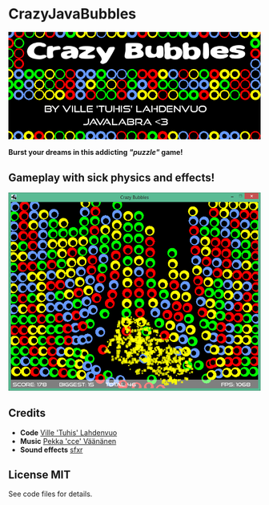 CrazyJavaBubbles
================
[![A promotional picture](media/crazy-bubbles-header.png)](https://raw2.github.com/tuhoojabotti/CrazyJavaBubbles/master/media/crazy-bubbles.png)

**Burst your dreams in this addicting *"puzzle"* game!**

## Gameplay with sick physics and effects!
[![A gameplay picture](media/crazy-bubbles2.png)](https://raw2.github.com/tuhoojabotti/CrazyJavaBubbles/master/media/crazy-bubbles2.png)

## Credits

 * **Code** [Ville 'Tuhis' Lahdenvuo](http://tuhoojabotti.com/)
 * **Music** [Pekka 'cce' Väänänen](http://www.lofibucket.com/)
 * **Sound effects** [sfxr](http://www.drpetter.se/project_sfxr.html)

## License MIT
See code files for details.
